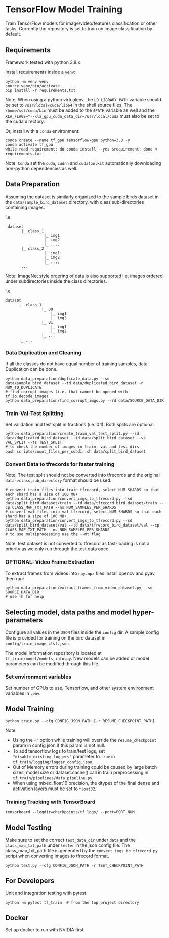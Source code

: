 # TensorFlow Model Training

Train TensorFlow models for image/video/features classification or other tasks. Currently the repository is set to train on image classification by default.

## Requirements

Framework tested with python 3.8.x

Install requirements inside a `venv`:

```shell
python -m venv venv
source venv/bin/activate
pip install -r requirements.txt
```

Note: When using a python virtualenv, the `LD_LIBRARY_PATH` variable should be set to `/usr/local/cuda/lib64` in the shell source files. The `/home/ss3/cuda/bin` must be added to the `$PATH` variable as well and the `XLA_FLAGS="--xla_gpu_cuda_data_dir=/usr/local/cuda` must also be set to the cuda directory.

Or, install with a `conda` environment:

```shell
conda create --name tf_gpu tensorflow-gpu python=3.8 -y
conda activate tf_gpu
while read requirement; do conda install --yes $requirement; done < requirements.txt
```

Note: `Conda` set the `cuda`, `cudnn` and `cudatoolkit` automatically downloading non-python dependencies as well.

## Data Preparation

Assuming the dataset is similarly organized to the sample birds dataset in the `data/sample_bird_dataset` directory, with class sub-directories containing images.

i.e.

     dataset
           |_ class_1
                     |_ img1
                     |_ img2
                     |_ ....
           |_ class_2
                     |_ img1
                     |_ img2
                     |_ ....
           ...

Note: ImageNet style ordering of data is also supported i.e. images ordered under subdirectories inside the class directories.

i.e.

    dataset
          |_ class_1
                    |_ 00
                        |_ img1
                        |_ img2
                    |_ 01
                        |_ img1
                        |_ img2
                    |_ ...
          |_ ...

### Data Duplication and Cleaning

If all the classes do not have equal number of training samples, data Duplication can be done.

```shell
python data_preparation/duplicate_data.py --sd data/sample_bird_dataset --td data/duplicated_bird_dataset -n NUM_TO_DUPLICATE
# find corrupt images (i.e. that cannot be opened with tf.io.decode_image)
python data_preparation/find_corrupt_imgs.py --rd data/SOURCE_DATA_DIR
```

### Train-Val-Test Splitting

Set validation and test split in fractions (i.e. 0.1). Both splits are optional.

```shell
python data_preparation/create_train_val_test_split.py --sd data/duplicated_bird_dataset --td data/split_bird_dataset --vs VAL_SPLIT --ts TEST_SPLIT
# to check the number of images in train, val and test dirs
bash scripts/count_files_per_subdir.sh data/split_bird_dataset
```

### Convert Data to tfrecords for faster training

Note: The test split should not be converted into tfrecords and the original `data->class_sub_directory` format should be used.

```shell
# convert train files into train tfrecord, select NUM_SHARDS so that each shard has a size of 100 MB+
python data_preparation/convert_imgs_to_tfrecord.py --sd data/split_bird_dataset/train --td data/tfrecord_bird_dataset/train --cp CLASS_MAP_TXT_PATH --ns NUM_SAMPLES_PER_SHARDS
# convert val files into val tfrecord, select NUM_SHARDS so that each shard has a size of 100 MB+
python data_preparation/convert_imgs_to_tfrecord.py --sd data/split_bird_dataset/val --td data/tfrecord_bird_dataset/val --cp CLASS_MAP_TXT_PATH --ns NUM_SAMPLES_PER_SHARDS
# to use multiprocessing use the --mt flag
```

Note: test dataset is not converted to tfrecord as fast-loading is not a priority as we only run through the test data once.

### OPTIONAL: Video Frame Extraction

To extract frames from videos into `npy.npz` files install opencv and pyav, then run:

```shell
python data_preparation/extract_frames_from_video_dataset.py --sd SOURCE_DATA_DIR
# use -h for help
```

## Selecting model, data paths and model hyper-parameters

Configure all values in the `JSON` files inside the `config` dir. A sample config file is provided for training on the bird dataset in `config/train_image_clsf.json`.

The model information repository is located at `tf_train/model/models_info.py`. New models can be added or model parameters can be modified through this file.

### Set environment variables

Set number of GPUs to use, Tensorflow, and other system environment variables in `.env`.

## Model Training

```shell
python train.py --cfg CONFIG_JSON_PATH [-r RESUME_CHECKPOINT_PATH]
```

Note:

-   Using the `-r` option while training will override the `resume_checkpoint` param in config json if this param is not null.
-   To add tensorflow logs to train/test logs, set `"disable_existing_loggers"` parameter to `true` in `tf_train/logging/logger_config.json`.
-   Out of Memory errors during training could be caused by large batch sizes, model size or dataset.cache() call in train preprocessing in `tf_train/pipelines/data_pipeline.py`.
-   When using mixed_float16 precision, the dtypes of the final dense and activation layers must be set to `float32`.

### Training Tracking with TensorBoard

```shell
tensorboard --logdir=checkpoints/tf_logs/ --port=PORT_NUM
```

## Model Testing

Make sure to set the correct `test_data_dir` under `data` and the `class_map_txt_path` under `tester` in the json config file.
The class_map_txt_path file is generated by the `convert_imgs_to_tfrecord.py` script when converting images to tfrecord format.

```shell
python test.py --cfg CONFIG_JSON_PATH -r TEST_CHECKPOINT_PATH
```

## For Developers

Unit and integration testing with pytest

```shell
python -m pytest tf_train  # from the top project directory
```

## Docker

Set up docker to run with NVIDIA first.
